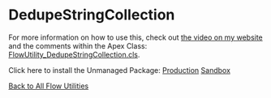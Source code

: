 # DedupeStringCollection
For more information on how to use this, check out [the video on my website](http://brettbarlow.com) and the comments within the Apex Class: [FlowUtility_DedupeStringCollection.cls](./FlowUtility_DedupeStringCollection.cls).  

Click here to install the Unmanaged Package: [Production](https://login.salesforce.com/packaging/installPackage.apexp?p0=04t6A0000014AHs)  [Sandbox](https://test.salesforce.com/packaging/installPackage.apexp?p0=04t6A0000014AHs)

[Back to All Flow Utilities](/../../)
